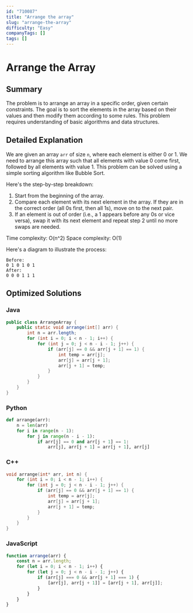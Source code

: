```yaml
---
id: "710087"
title: "Arrange the array"
slug: "arrange-the-array"
difficulty: "Easy"
companyTags: []
tags: []
---
```


# Arrange the Array
## Summary
The problem is to arrange an array in a specific order, given certain constraints. The goal is to sort the elements in the array based on their values and then modify them according to some rules. This problem requires understanding of basic algorithms and data structures.

## Detailed Explanation
We are given an array `arr` of size `n`, where each element is either 0 or 1. We need to arrange this array such that all elements with value 0 come first, followed by all elements with value 1. This problem can be solved using a simple sorting algorithm like Bubble Sort.

Here's the step-by-step breakdown:

1. Start from the beginning of the array.
2. Compare each element with its next element in the array. If they are in the correct order (all 0s first, then all 1s), move on to the next pair.
3. If an element is out of order (i.e., a 1 appears before any 0s or vice versa), swap it with its next element and repeat step 2 until no more swaps are needed.

Time complexity: O(n^2)
Space complexity: O(1)

Here's a diagram to illustrate the process:

```
Before:
0 1 0 1 0 1
After:
0 0 0 1 1 1
```

## Optimized Solutions

### Java
```java
public class ArrangeArray {
    public static void arrange(int[] arr) {
        int n = arr.length;
        for (int i = 0; i < n - 1; i++) {
            for (int j = 0; j < n - i - 1; j++) {
                if (arr[j] == 0 && arr[j + 1] == 1) {
                    int temp = arr[j];
                    arr[j] = arr[j + 1];
                    arr[j + 1] = temp;
                }
            }
        }
    }
}
```

### Python
```python
def arrange(arr):
    n = len(arr)
    for i in range(n - 1):
        for j in range(n - i - 1):
            if arr[j] == 0 and arr[j + 1] == 1:
                arr[j], arr[j + 1] = arr[j + 1], arr[j]
```

### C++
```cpp
void arrange(int* arr, int n) {
    for (int i = 0; i < n - 1; i++) {
        for (int j = 0; j < n - i - 1; j++) {
            if (arr[j] == 0 && arr[j + 1] == 1) {
                int temp = arr[j];
                arr[j] = arr[j + 1];
                arr[j + 1] = temp;
            }
        }
    }
}
```

### JavaScript
```javascript
function arrange(arr) {
    const n = arr.length;
    for (let i = 0; i < n - 1; i++) {
        for (let j = 0; j < n - i - 1; j++) {
            if (arr[j] === 0 && arr[j + 1] === 1) {
                [arr[j], arr[j + 1]] = [arr[j + 1], arr[j]];
            }
        }
    }
}
```